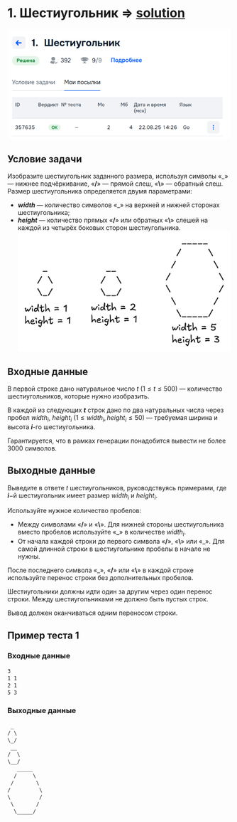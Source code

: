 # 1. Шестиугольник => [solution](https://github.com/Ekvo/ozon-route-256-mid-03-08-25/blob/main/tasks/task_1/solution.go "https://github.com/Ekvo/ozon-route-256-mid-03-08-25/blob/main/tasks/task_1/solution.go")

![Примерыстроенияшестиугольников.](https://github.com/Ekvo/ozon-route-256-mid-03-08-25/blob/main/images/task_one_result.png "https://github.com/Ekvo/ozon-route-256-mid-03-08-25/blob/main/images/task_one_result.png")



## Условие задачи

Изобразите шестиугольник заданного размера, используя символы
«\_» — нижнее подчёркивание, «**/**» — прямой слеш, «**\\**» — обратный слеш. Размер шестиугольника определяется двумя параметрами:  
* **_width_** — количество символов «\_» на верхней и нижней сторонах шестиугольника;  
* **_height_** — количество прямых «**/**» или обратных «**\\**» слешей на каждой из четырёх боковых сторон шестиугольника.
![Примерыстроенияшестиугольников.](https://github.com/Ekvo/ozon-route-256-mid-03-08-25/blob/main/images/hexo-examples.png "https://github.com/Ekvo/ozon-route-256-mid-03-08-25/blob/main/images/hexo-examples.png")

## Входные данные

В первой строке дано натуральное число $t$ $(1≤t≤500)$ — количество шестиугольников, которые нужно изобразить.

В каждой из следующих **_t_** строк дано по два натуральных числа через пробел
$width_i$, $height_i$ $(1≤width_i,height_i≤50)$ — требуемая ширина и высота **_i_**-го шестиугольника.

Гарантируется, что в рамках генерации понадобится вывести не более 3000 символов.

## Выходные данные

Выведите в ответе $t$ шестиугольников, руководствуясь примерами, где **_i_**−й шестиугольник имеет размер $width_i$ и $height_i$.

Используйте нужное количество пробелов:  
* Между символами «**/**» и «**\\**». Для нижней стороны шестиугольника вместо пробелов используйте «**\_**» в количестве $width_i$.
* От начала каждой строки до первого символа «**/**», «**\\**» или «\_». Для самой длинной строки в шестиугольнике пробелы в начале не нужны.

После последнего символа «\_», «**/**» или «**\\**» в каждой строке используйте перенос строки без дополнительных пробелов.

Шестиугольники должны идти один за другим через один перенос строки. Между шестиугольниками не должно быть пустых строк.

Вывод должен оканчиваться одним переносом строки.

## Пример теста 1

### Входные данные
```
3
1 1
2 1
5 3
```
### Выходные данные
```
 _  
/ \  
\_/  
 __  
/  \  
\__/  
   _____  
  /     \  
 /       \  
/         \  
\         /  
 \       /  
  \_____/  
```





